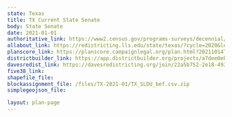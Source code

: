 ```yaml
---
state: Texas
title: TX Current State Senate
body: State Senate
date: 2021-01-01
authoritative_link: https://www2.census.gov/programs-surveys/decennial/2020/data/01-Redistricting_File--PL_94-171/Texas/
allabout_link: https://redistricting.lls.edu/state/texas/?cycle=2020&level=State%20Upper&startdate=
planscore_link: https://planscore.campaignlegal.org/plan.html?20211014T144504.839382397Z
districtbuilder_link: https://app.districtbuilder.org/projects/a7dee0eb-2d63-4e28-a370-9ba11343c3a6
davesredist_link: https://davesredistricting.org/join/22a5b752-2e18-4930-8558-1e086d3eb336
five38_link:
shapefile_file:
blockassignment_file: /files/TX-2021-01/TX_SLDU_bef.csv.zip
simplegeojson_file:

layout: plan-page
---
```

